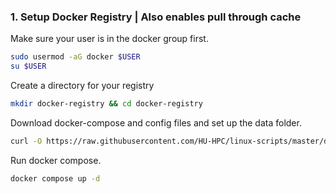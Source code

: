 ### 1. Setup Docker Registry | Also enables pull through cache

Make sure your user is in the docker group first.
```bash
sudo usermod -aG docker $USER
su $USER
```

Create a directory for your registry
```bash
mkdir docker-registry && cd docker-registry
```

Download docker-compose and config files and set up the data folder.
```bash
curl -O https://raw.githubusercontent.com/HU-HPC/linux-scripts/master/docker-registry/setup.sh && chmod +x setup.sh && ./setup.sh
```

Run docker compose.
```bash
docker compose up -d
```
